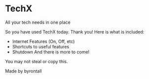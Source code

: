 # TechX
All your tech needs in one place

So you have used TechX today. Thank you! Here is what is included:

- Internet Features (On, Off, etc)
- Shortcuts to useful features
- Shutdown 
And there is more to come!



You may not steal or copy this.

Made by byrontall

